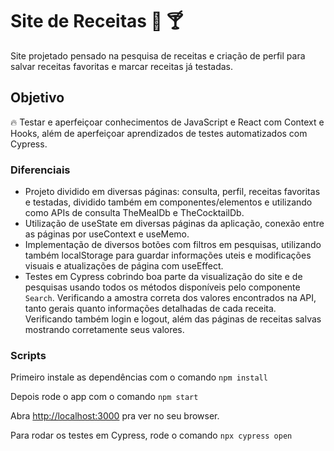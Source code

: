 # Site de Receitas :hamburger: :cocktail:

Site projetado pensado na pesquisa de receitas e criação de perfil para salvar receitas favoritas e marcar receitas já testadas.

## Objetivo

:fire: Testar e aperfeiçoar conhecimentos de JavaScript e React com Context e Hooks, além de aperfeiçoar aprendizados de testes automatizados com Cypress.

### Diferenciais

- Projeto dividido em diversas páginas: consulta, perfil, receitas favoritas e testadas, dividido também em componentes/elementos e utilizando como APIs de consulta TheMealDb e TheCocktailDb.
- Utilização de useState em diversas páginas da aplicação, conexão entre as páginas por useContext e useMemo.
- Implementação de diversos botões com filtros em pesquisas, utilizando também localStorage para guardar informações uteis e modificações visuais e atualizações de página com useEffect.
- Testes em Cypress cobrindo boa parte da visualização do site e de pesquisas usando todos os métodos disponíveis pelo componente `Search`. Verificando a amostra correta dos valores encontrados na API, tanto gerais quanto informações detalhadas de cada receita. Verificando também login e logout, além das páginas de receitas salvas mostrando corretamente seus valores.

### Scripts

Primeiro instale as dependências com o comando `npm install`

Depois rode o app com o comando `npm start`

Abra [http://localhost:3000](http://localhost:3000) pra ver no seu browser.

Para rodar os testes em Cypress, rode o comando `npx cypress open`